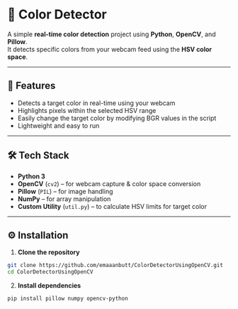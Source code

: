 # 🎯 Color Detector

A simple **real-time color detection** project using **Python**, **OpenCV**, and **Pillow**.  
It detects specific colors from your webcam feed using the **HSV color space**.

---

## 📌 Features
- Detects a target color in real-time using your webcam  
- Highlights pixels within the selected HSV range  
- Easily change the target color by modifying BGR values in the script  
- Lightweight and easy to run

---

## 🛠️ Tech Stack
- **Python 3**  
- **OpenCV** (`cv2`) – for webcam capture & color space conversion  
- **Pillow** (`PIL`) – for image handling  
- **NumPy** – for array manipulation  
- **Custom Utility** (`util.py`) – to calculate HSV limits for target color

---

## ⚙️ Installation
1. **Clone the repository**
```bash
git clone https://github.com/emaaanbutt/ColorDetectorUsingOpenCV.git
cd ColorDetectorUsingOpenCV
```

2. **Install dependencies**
```bash
pip install pillow numpy opencv-python
```


